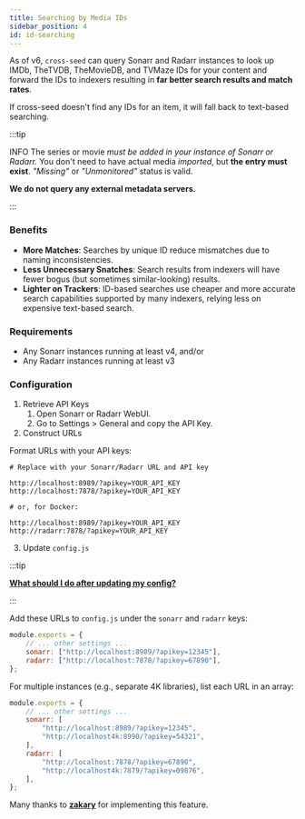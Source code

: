 ```yaml
---
title: Searching by Media IDs
sidebar_position: 4
id: id-searching
---
```


As of v6, `cross-seed` can query Sonarr and Radarr instances to look up IMDb,
TheTVDB, TheMovieDB, and TVMaze IDs for your content and forward the IDs to
indexers resulting in **far better search results and match rates**.

If cross-seed doesn't find any IDs for an item, it will fall back to text-based
searching.

:::tip

INFO The series or movie _must be added in your instance of Sonarr or Radarr._
You don't need to have actual media _imported_, but **the entry must exist**.
_"Missing"_ or _"Unmonitored"_ status is valid.

**We do not query any external metadata servers.**

:::

### Benefits

-   **More Matches**: Searches by unique ID reduce mismatches due to naming
    inconsistencies.
-   **Less Unnecessary Snatches**: Search results from indexers will have fewer
    bogus (but sometimes similar-looking) results.
-   **Lighter on Trackers**: ID-based searches use cheaper and more accurate
    search capabilities supported by many indexers, relying less on expensive
    text-based search.

### Requirements

-   Any Sonarr instances running at least v4, and/or
-   Any Radarr instances running at least v3

### Configuration

1. Retrieve API Keys
    1. Open Sonarr or Radarr WebUI.
    2. Go to Settings > General and copy the API Key.
2. Construct URLs

Format URLs with your API keys:

```
# Replace with your Sonarr/Radarr URL and API key

http://localhost:8989/?apikey=YOUR_API_KEY
http://localhost:7878/?apikey=YOUR_API_KEY

# or, for Docker:

http://localhost:8989/?apikey=YOUR_API_KEY
http://radarr:7878/?apikey=YOUR_API_KEY
```

3. Update `config.js`

:::tip

[**What should I do after updating my config?**](../basics/faq-troubleshooting.md#what-should-i-do-after-updating-my-config)

:::

Add these URLs to `config.js` under the `sonarr` and `radarr` keys:

```js
module.exports = {
    // ... other settings ...
    sonarr: ["http://localhost:8989/?apikey=12345"],
    radarr: ["http://localhost:7878/?apikey=67890"],
};
```

For multiple instances (e.g., separate 4K libraries), list each URL in an array:

```js
module.exports = {
    // ... other settings ...
    sonarr: [
        "http://localhost:8989/?apikey=12345",
        "http://localhost4k:8990/?apikey=54321",
    ],
    radarr: [
        "http://localhost:7878/?apikey=67890",
        "http://localhost4k:7879/?apikey=09876",
    ],
};
```

Many thanks to [**zakary**](https://github.com/zakkarry) for implementing this
feature.
